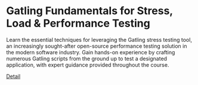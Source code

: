 # Gatling Fundamentals for Stress, Load & Performance Testing

Learn the essential techniques for leveraging the Gatling stress testing tool, an increasingly sought-after open-source performance testing solution in the modern software industry. Gain hands-on experience by crafting numerous Gatling scripts from the ground up to test a designated application, with expert guidance provided throughout the course. 

[Detail](https://eduitfree.com/course/gatling-fundamentals-for-stress-load-performance-testing)